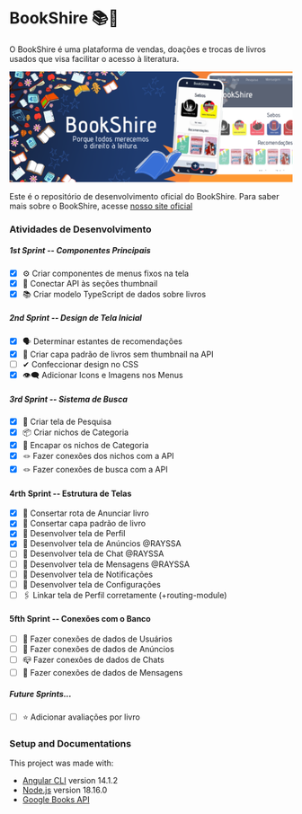 # BookShire 📚🌳

O BookShire é uma plataforma de vendas, doações e trocas de livros usados que visa facilitar o acesso à literatura.

![Banner Informativo do BookShire](/src/assets/banner.png)

Este é o repositório de desenvolvimento oficial do BookShire. Para saber mais sobre o BookShire, acesse [nosso site oficial](https://bookshire.vercel.app/)

### Atividades de Desenvolvimento

##### 1st Sprint -- Componentes Principais
- [x] ⚙️ Criar componentes de menus fixos na tela
- [x] 🔗 Conectar API às seções thumbnail
- [x] 📚 Criar modelo TypeScript de dados sobre livros

##### 2nd Sprint -- Design de Tela Inicial
- [x] 🗣️ Determinar estantes de recomendações 
- [x] 📘 Criar capa padrão de livros sem thumbnail na API
- [ ] ✔ Confeccionar design no CSS 
- [x] 👁️‍🗨️ Adicionar Icons e Imagens nos Menus

##### 3rd Sprint -- Sistema de Busca
- [x] 🔎 Criar tela de Pesquisa
- [x] 📦 Criar nichos de Categoria
- [x] 💟 Encapar os nichos de Categoria
- [x] 🪢 Fazer conexões dos nichos com a API
- [x] 🪢 Fazer conexões de busca com a API

#### 4rth Sprint -- Estrutura de Telas
- [x] 🎯 Consertar rota de Anunciar livro
- [x] 📔 Consertar capa padrão de livro
- [x] 👤 Desenvolver tela de Perfil
- [x] 📢 Desenvolver tela de Anúncios @RAYSSA
- [ ] 👤 Desenvolver tela de Chat @RAYSSA
- [ ] 👤 Desenvolver tela de Mensagens @RAYSSA
- [ ] 👤 Desenvolver tela de Notificações
- [ ] 👤 Desenvolver tela de Configurações
- [ ] 🖇️ Linkar tela de Perfil corretamente (+routing-module)

#### 5fth Sprint -- Conexões com o Banco
- [ ] 👤 Fazer conexões de dados de Usuários
- [ ] 📢 Fazer conexões de dados de Anúncios
- [ ] 📪 Fazer conexões de dados de Chats
- [ ] 📨 Fazer conexões de dados de Mensagens

##### Future Sprints...
- [ ] ⭐ Adicionar avaliações por livro 

### Setup and Documentations
This project was made with:
- [Angular CLI](https://github.com/angular/angular-cli) version 14.1.2
- [Node.js](https://nodejs.org/en/docs) version 18.16.0
- [Google Books API](https://developers.google.com/books) 

